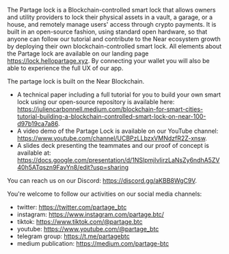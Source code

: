 The Partage lock is a Blockchain-controlled smart lock that allows owners and utility providers to lock their physical assets in a vault, a garage, or a house, and remotely manage users' access through crypto payments. It is built in an open-source fashion, using standard open hardware, so that anyone can follow our tutorial and contribute to the Near ecosystem growth by deploying their own blockchain-controlled smart lock. All elements about the Partage lock are available on our landing page https://lock.hellopartage.xyz. By connecting your wallet you will also be able to experience the full UX of our app.

The partage lock is built on the Near Blockchain. 
- A technical paper including a full tutorial for you to build your own smart lock using our open-source repository is available here: https://juliencarbonnell.medium.com/blockchain-for-smart-cities-tutorial-building-a-blockchain-controlled-smart-lock-on-near-100-d97b19ca7a86.
- A video demo of the Partage Lock is available on our YouTube channel: https://www.youtube.com/channel/UCBPzLLbzxVMNdzfR2Z-xnsw.
- A slides deck presenting the teammates and our proof of concept is available at: https://docs.google.com/presentation/d/1NSlpmjlvIirzLaNsZy6ndhA5ZV40h5ATqszn9FavYn8/edit?usp=sharing 

You can reach us on our Discord: https://discord.gg/aKBB8WgC9V.

You're welcome to follow our activities on our social media channels:
- twitter: https://twitter.com/partage_btc
- instagram: https://www.instagram.com/partage.btc/
- tiktok: https://www.tiktok.com/@partage.btc
- youtube: https://www.youtube.com/@partage_btc
- telegram group: https://t.me/partagebtc
- medium publication: https://medium.com/partage-btc
